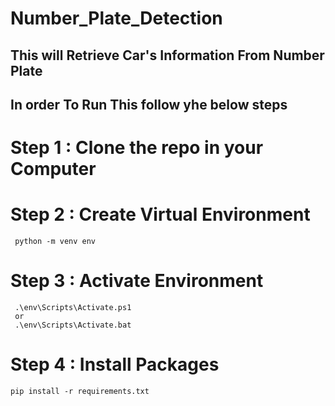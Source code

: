 # Number_Plate_Detection

## This will Retrieve Car's Information From Number Plate

## In order To Run This follow yhe below steps

# Step 1 : Clone the repo in your Computer
# Step 2 : Create Virtual Environment
     python -m venv env
# Step 3 : Activate Environment
     .\env\Scripts\Activate.ps1
     or
     .\env\Scripts\Activate.bat
    
# Step 4 : Install Packages
    pip install -r requirements.txt
